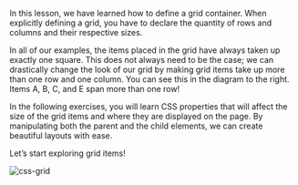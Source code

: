 In this lesson, we have learned how to define a grid container. When explicitly defining a grid, you have to declare the quantity of rows and columns and their respective sizes.

In all of our examples, the items placed in the grid have always taken up exactly one square. This does not always need to be the case; we can drastically change the look of our grid by making grid items take up more than one row and one column. You can see this in the diagram to the right. Items A, B, C, and E span more than one row!

In the following exercises, you will learn CSS properties that will affect the size of the grid items and where they are displayed on the page. By manipulating both the parent and the child elements, we can create beautiful layouts with ease.

Let’s start exploring grid items!


![css-grid](https://course-assets-workspace.s3.ap-south-1.amazonaws.com/css/css-grid.png)